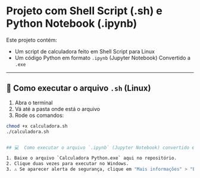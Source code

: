 # Projeto com Shell Script (.sh) e Python Notebook (.ipynb)

Este projeto contém:
- Um script de calculadora feito em Shell Script para Linux
- Um código Python em formato `.ipynb` (Jupyter Notebook) Convertido a `.exe`

---

## 🐧 Como executar o arquivo `.sh` (Linux)

1. Abra o terminal
2. Vá até a pasta onde está o arquivo
3. Rode os comandos:

```bash
chmod +x calculadora.sh
./calculadora.sh


## 💻  Como executar o arquivo `.ipynb` (Jupyter Notebook) convertido em executável (.exe)

1. Baixe o arquivo `Calculadora Python.exe` aqui no repositório.
2. Clique duas vezes para executar no Windows.
3. ⚠️ Se aparecer alerta de segurança, clique em "Mais informações" > "Executar mesmo assim".
